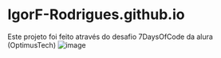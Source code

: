 # IgorF-Rodrigues.github.io
Este projeto foi feito através do desafio 7DaysOfCode da alura (OptimusTech)
![image](https://user-images.githubusercontent.com/107426768/174699322-36b424a0-c9f8-4fcd-9823-594e3cc432ab.png)
